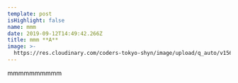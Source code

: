 ```yaml
---
template: post
isHighlight: false
name: mmm
date: 2019-09-12T14:49:42.266Z
title: mmm **A**
image: >-
  https://res.cloudinary.com/coders-tokyo-shyn/image/upload/q_auto/v1567685424/download_rqspaw.jpg
---
```

mmmmmmmmmm

